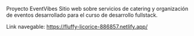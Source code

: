 Proyecto EventVibes
Sitio web sobre servicios de catering y organización de eventos desarrollado para el curso de desarrollo fullstack.

Link navegable: https://fluffy-licorice-886857.netlify.app/
